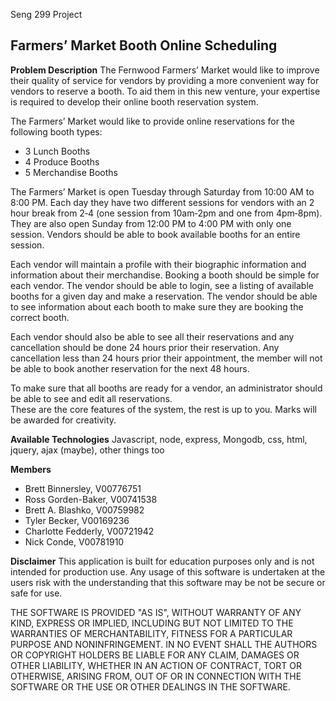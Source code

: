 Seng 299 Project

**Farmers’ Market Booth Online Scheduling**
---
**Problem Description**
The Fernwood Farmers’ Market would like to improve their quality of service for 
vendors by providing a more convenient way for vendors to reserve a booth. To aid 
them in this new venture, your expertise is required to develop their online booth 
reservation system.  
 
The Farmers’ Market would like to provide online reservations for the following booth 
types: 
 
- 3 Lunch Booths 
- 4 Produce Booths 
- 5 Merchandise Booths 
 
The Farmers’ Market is open Tuesday through Saturday from 10:00 AM to 8:00 PM. 
Each day they have two different sessions for vendors with an 2 hour break from 2‐4 
(one session from 10am‐2pm and one from 4pm‐8pm).  They are also open Sunday 
from 12:00 PM to 4:00 PM with only one session.  Vendors should be able to book 
available booths for an entire session.  
 
Each vendor will maintain a profile with their biographic information and information 
about their merchandise. Booking a booth should be simple for each vendor. The 
vendor should be able to login, see a listing of available booths for a given day and 
make a reservation. The vendor should be able to see information about each booth 
to make sure they are booking the correct booth. 
 
Each vendor should also be able to see all their reservations and any cancellation 
should be done 24 hours prior their reservation. Any cancellation less than 24 hours 
prior their appointment, the member will not be able to book another reservation for 
the next 48 hours. 
 
To make sure that all booths are ready for a vendor, an administrator should be able 
to see and edit all reservations.  
These are the core features of the system, the rest is up to you. Marks will be 
awarded for creativity.  

**Available Technologies**
Javascript, node, express, Mongodb, css, html, jquery, ajax (maybe), other things too

**Members**
- Brett Binnersley, V00776751
- Ross Gorden-Baker, V00741538
- Brett A. Blashko, V00759982
- Tyler Becker, V00169236
- Charlotte Fedderly, V00721942
- Nick Conde, V00781910

**Disclaimer**
This application is built for education purposes only and is not intended for production use. Any usage of this software is undertaken at the users risk with the understanding that this software may be not be secure or safe for use.

THE SOFTWARE IS PROVIDED "AS IS", WITHOUT WARRANTY OF ANY KIND, EXPRESS OR
IMPLIED, INCLUDING BUT NOT LIMITED TO THE WARRANTIES OF MERCHANTABILITY,
FITNESS FOR A PARTICULAR PURPOSE AND NONINFRINGEMENT. IN NO EVENT SHALL THE
AUTHORS OR COPYRIGHT HOLDERS BE LIABLE FOR ANY CLAIM, DAMAGES OR OTHER
LIABILITY, WHETHER IN AN ACTION OF CONTRACT, TORT OR OTHERWISE, ARISING FROM,
OUT OF OR IN CONNECTION WITH THE SOFTWARE OR THE USE OR OTHER DEALINGS IN
THE SOFTWARE.



